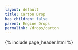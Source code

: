 ```yaml
---
layout: default
title: Carton Drop
has_children: false
parent: Engine Drops
permalink: /drops/carton
---
```


{% include page_header.html %}